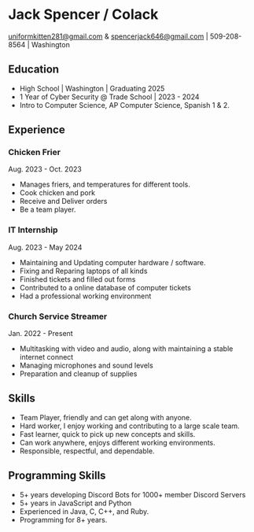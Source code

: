 # Jack Spencer / Colack
uniformkitten281@gmail.com & spencerjack646@gmail.com | 509-208-8564 | Washington

## Education
- High School | Washington | Graduating 2025
- 1 Year of Cyber Security @ Trade School | 2023 - 2024
- Intro to Computer Science, AP Computer Science, Spanish 1 & 2.

## Experience
###  Chicken Frier 
Aug. 2023 - Oct. 2023

- Manages friers, and temperatures for different tools.
- Cook chicken and pork
- Receive and Deliver orders
- Be a team player.

### IT Internship
Aug. 2023 - May 2024

- Maintaining and Updating computer hardware / software.
- Fixing and Reparing laptops of all kinds
- Finished tickets and filled out forms
- Contributed to a online database of computer tickets
- Had a professional working environment

### Church Service Streamer
Jan. 2022 - Present

- Multitasking with video and audio, along with maintaining a stable internet connect
- Managing microphones and sound levels
- Preparation and cleanup of supplies

## Skills
- Team Player, friendly and can get along with anyone.
- Hard worker, I enjoy working and contributing to a large scale team.
- Fast learner, quick to pick up new concepts and skills.
- Can work anywhere, enjoys different working environments.
- Responsible, respectful, and dependable.

## Programming Skills
- 5+ years developing Discord Bots for 1000+ member Discord Servers
- 5+ years in JavaScript and Python
- Experienced in Java, C, C++, and Ruby.
- Programming for 8+ years.

